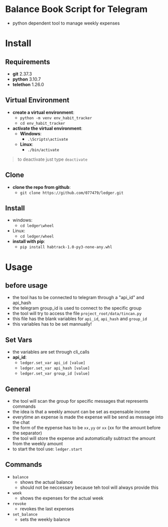 # Balance Book Script for Telegram
- python dependent tool to manage weekly expenses

# Install
## Requirements
- **git** 2.37.3
- **python** 3.10.7
- **telethon** 1.26.0

## Virtual Environment
- **create a virtual environment**:
    - ``python -m venv env_habit_tracker``
    - ``cd env_habit_tracker``
- **activate the virtual environment**:
    - **Windows**:
        - ``.\Scripts\activate``
    - **Linux**:
        - ``./bin/activate``
> to deactivate just type ``deactivate``

## Clone
- **clone the repo from github**:
    - ``git clone https://github.com/077479/ledger.git``

## Install
- windows:
    - ``cd ledger\wheel``
- Linux:
    - ``cd ledger/wheel``
- **install with pip**:
    - ``pip install habtrack-1.0-py3-none-any.whl``

# Usage
## before usage
- the tool has to be connected to telegram through a "api_id" and api_hash
- the telegram group_id is used to connect to the specific group
- the tool will try to access the file ``project_root/data/tincan.py``
- this file has the blank variables for ``api_id``, ``api_hash`` and ``group_id``
- this variables has to be set mannually!

## Set Vars
- the variables are set through cli_calls
- **api_id**:
    - ``ledger.set_var api_id [value]``
    - ``ledger.set_var api_hash [value]``
    - ``ledger.set_var group_id [value]``

## General
- the tool will scan the group for specific messages that represents commands
- the idea is that a weekly amount can be set as expensable income
- everytime an expense is made the expense will be send as message into the chat
- the form of the eypense has to be ``xx,yy`` or ``xx`` (xx for the amount before the separator)
- the tool will store the expense and automatically subtract the amount from the weekly amount
- to start the tool use: ``ledger.start``

## Commands
- ``balance``
    - shows the actual balance
    - should not be neccessary because teh tool will always provide this
- ``week``
    - shows the expenses for the actual week
- ``revoke``
    - revokes the last expenses
- ``set_balance``
    - sets the weekly balance